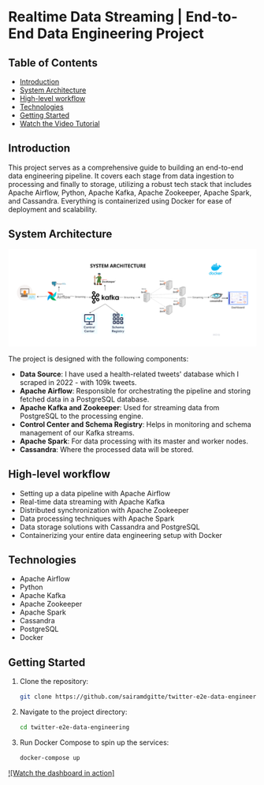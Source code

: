 # Realtime Data Streaming | End-to-End Data Engineering Project

## Table of Contents
- [Introduction](#introduction)
- [System Architecture](#system-architecture)
- [High-level workflow](#what-youll-learn)
- [Technologies](#technologies)
- [Getting Started](#getting-started)
- [Watch the Video Tutorial](#watch-the-video-tutorial)

## Introduction

This project serves as a comprehensive guide to building an end-to-end data engineering pipeline. It covers each stage from data ingestion to processing and finally to storage, utilizing a robust tech stack that includes Apache Airflow, Python, Apache Kafka, Apache Zookeeper, Apache Spark, and Cassandra. Everything is containerized using Docker for ease of deployment and scalability.

## System Architecture

![System Architecture](media/System-architecture.png)

The project is designed with the following components:

- **Data Source**: I have used a health-related tweets' database which I scraped in 2022 - with 109k tweets.  
- **Apache Airflow**: Responsible for orchestrating the pipeline and storing fetched data in a PostgreSQL database.
- **Apache Kafka and Zookeeper**: Used for streaming data from PostgreSQL to the processing engine.
- **Control Center and Schema Registry**: Helps in monitoring and schema management of our Kafka streams.
- **Apache Spark**: For data processing with its master and worker nodes.
- **Cassandra**: Where the processed data will be stored.

## High-level workflow

- Setting up a data pipeline with Apache Airflow
- Real-time data streaming with Apache Kafka
- Distributed synchronization with Apache Zookeeper
- Data processing techniques with Apache Spark
- Data storage solutions with Cassandra and PostgreSQL
- Containerizing your entire data engineering setup with Docker

## Technologies

- Apache Airflow
- Python
- Apache Kafka
- Apache Zookeeper
- Apache Spark
- Cassandra
- PostgreSQL
- Docker

## Getting Started

1. Clone the repository:
    ```bash
    git clone https://github.com/sairamdgitte/twitter-e2e-data-engineering.git
    ```

2. Navigate to the project directory:
    ```bash
    cd twitter-e2e-data-engineering
    ```

3. Run Docker Compose to spin up the services:
    ```bash
    docker-compose up
    ```


<!-- ![Twitter Dashboard](media/twitter-dashboard.mp4) -->

[![Watch the dashboard in action]](https://youtu.be/Xc2-4A1BNjs)